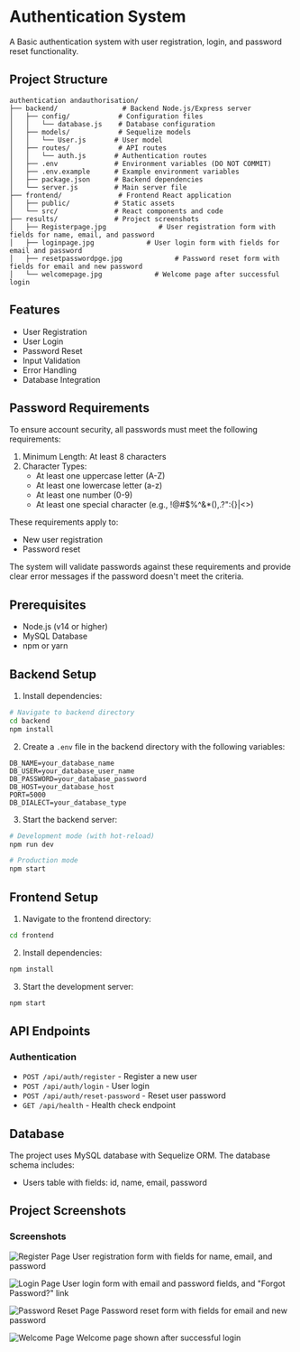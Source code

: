 # Authentication System

A Basic authentication system with user registration, login, and password reset functionality.

## Project Structure

```
authentication andauthorisation/
├── backend/                # Backend Node.js/Express server
│   ├── config/            # Configuration files
│   │   └── database.js    # Database configuration
│   ├── models/            # Sequelize models
│   │   └── User.js       # User model
│   ├── routes/            # API routes
│   │   └── auth.js       # Authentication routes
│   ├── .env              # Environment variables (DO NOT COMMIT)
│   ├── .env.example      # Example environment variables
│   ├── package.json      # Backend dependencies
│   └── server.js         # Main server file
├── frontend/              # Frontend React application
│   ├── public/           # Static assets
│   └── src/              # React components and code
├── results/              # Project screenshots
│   ├── Registerpage.jpg             # User registration form with  fields for name, email, and password
│   ├── loginpage.jpg             # User login form with fields for email and password
│   ├── resetpasswordpge.jpg             # Password reset form with fields for email and new password
│   └── welcomepage.jpg             # Welcome page after successful login
```

## Features

- User Registration
- User Login
- Password Reset
- Input Validation
- Error Handling
- Database Integration

## Password Requirements

To ensure account security, all passwords must meet the following requirements:

1. Minimum Length: At least 8 characters
2. Character Types:
   - At least one uppercase letter (A-Z)
   - At least one lowercase letter (a-z)
   - At least one number (0-9)
   - At least one special character (e.g., !@#$%^&*(),.?":{}|<>)

These requirements apply to:
- New user registration
- Password reset

The system will validate passwords against these requirements and provide clear error messages if the password doesn't meet the criteria.

## Prerequisites

- Node.js (v14 or higher)
- MySQL Database
- npm or yarn

## Backend Setup

1. Install dependencies:
```bash
# Navigate to backend directory
cd backend
npm install
```

2. Create a `.env` file in the backend directory with the following variables:
```env
DB_NAME=your_database_name
DB_USER=your_database_user_name
DB_PASSWORD=your_database_password
DB_HOST=your_database_host
PORT=5000
DB_DIALECT=your_database_type
```

3. Start the backend server:
```bash
# Development mode (with hot-reload)
npm run dev

# Production mode
npm start
```

## Frontend Setup

1. Navigate to the frontend directory:
```bash
cd frontend
```

2. Install dependencies:
```bash
npm install
```

3. Start the development server:
```bash
npm start
```

## API Endpoints

### Authentication

- `POST /api/auth/register` - Register a new user
- `POST /api/auth/login` - User login
- `POST /api/auth/reset-password` - Reset user password
- `GET /api/health` - Health check endpoint

## Database

The project uses MySQL database with Sequelize ORM. The database schema includes:

- Users table with fields: id, name, email, password

## Project Screenshots

### Screenshots

![Register Page](./results/Registerpage.jpg)
User registration form with fields for name, email, and password

![Login Page](./results/loginpage.jpg)
User login form with email and password fields, and "Forgot Password?" link

![Password Reset Page](./results/resetpasswordpge.jpg)
Password reset form with fields for email and new password

![Welcome Page](./results/welcomepage.jpg)
Welcome page shown after successful login
